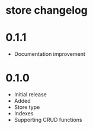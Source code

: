 # store changelog

# 0.1.1
* Documentation improvement

# 0.1.0
* Initial release
* Added
* Store type
* Indexes
* Supporting CRUD functions